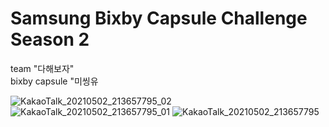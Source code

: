# Samsung Bixby Capsule Challenge Season 2

team "다해보자"  
bixby capsule "미씽유  

![KakaoTalk_20210502_213657795_02](https://user-images.githubusercontent.com/64199120/116813598-6cdc9300-ab8f-11eb-9bbc-9d4107a836db.jpg)
![KakaoTalk_20210502_213657795_01](https://user-images.githubusercontent.com/64199120/116813582-53d3e200-ab8f-11eb-81f9-7368e606418d.jpg)
![KakaoTalk_20210502_213657795](https://user-images.githubusercontent.com/64199120/116813585-559da580-ab8f-11eb-82fe-c91e9543053c.jpg)
